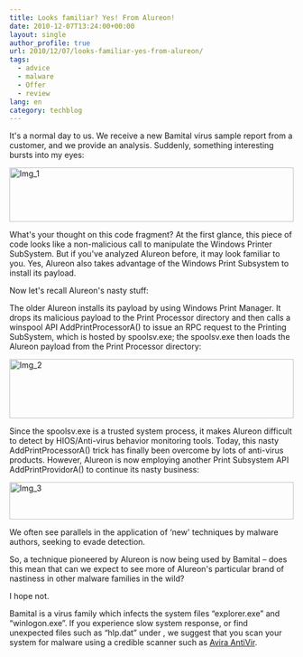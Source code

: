 ```yaml
---
title: Looks familiar? Yes! From Alureon!
date: 2010-12-07T13:24:00+00:00
layout: single
author_profile: true
url: 2010/12/07/looks-familiar-yes-from-alureon/
tags:
  - advice
  - malware
  - Offer
  - review
lang: en
category: techblog
---
```

It's a normal day to us. We receive a new Bamital virus sample report from a customer, and we provide an analysis. Suddenly, something interesting bursts into my eyes:  

[<img title="Img_1" border="0" alt="Img_1" src="http://lh6.ggpht.com/_vaUVXcmC3OI/TP4ubOef1DI/AAAAAAAADZ8/41n6UoorOr0/Img_1_thumb%5B1%5D.jpg?imgmax=800" width="504" height="96" />](http://lh3.ggpht.com/_vaUVXcmC3OI/TP4uY9cpAxI/AAAAAAAADZ4/on8-7bJgFEs/s1600-h/Img_1%5B3%5D.jpg)

What's your thought on this code fragment? At the first glance, this piece of code looks like a non-malicious call to manipulate the Windows Printer SubSystem. But if you've analyzed Alureon before, it may look familiar to you. Yes, Alureon also takes advantage of the Windows Print Subsystem to install its payload.

Now let's recall Alureon's nasty stuff:

The older Alureon installs its payload by using Windows Print Manager. It drops its malicious payload to the Print Processor directory and then calls a winspool API AddPrintProcessorA() to issue an RPC request to the Printing SubSystem, which is hosted by spoolsv.exe; the spoolsv.exe then loads the Alureon payload from the Print Processor directory:

[<img title="Img_2" border="0" alt="Img_2" src="http://lh3.ggpht.com/_vaUVXcmC3OI/TP4ueEqktqI/AAAAAAAADaE/77iE1GAYHKE/Img_2_thumb%5B1%5D.jpg?imgmax=800" width="504" height="105" />](http://lh4.ggpht.com/_vaUVXcmC3OI/TP4ucuNX6xI/AAAAAAAADaA/GM7ikpMLJuk/s1600-h/Img_2%5B3%5D.jpg)

Since the spoolsv.exe is a trusted system process, it makes Alureon difficult to detect by HIOS/Anti-virus behavior monitoring tools. Today, this nasty AddPrintProcessorA() trick has finally been overcome by lots of anti-virus products. However, Alureon is now employing another Print Subsystem API AddPrintProvidorA() to continue its nasty business:

[<img title="Img_3" border="0" alt="Img_3" src="http://lh6.ggpht.com/_vaUVXcmC3OI/TP4ug9sgNPI/AAAAAAAADaM/oOhDa5gbwMs/Img_3_thumb%5B1%5D.jpg?imgmax=800" width="504" height="66" />](http://lh5.ggpht.com/_vaUVXcmC3OI/TP4ufuoQ33I/AAAAAAAADaI/-6mhA_fBp-Y/s1600-h/Img_3%5B3%5D.jpg)

We often see parallels in the application of &#8216;new' techniques by malware authors, seeking to evade detection.

So, a technique pioneered by Alureon is now being used by Bamital – does this mean that can we expect to see more of Alureon's particular brand of nastiness in other malware families in the wild?

I hope not.

Bamital is a virus family which infects the system files &#8220;explorer.exe&#8221; and &#8220;winlogon.exe&#8221;. If you experience slow system response, or find unexpected files such as &#8220;hlp.dat&#8221; under <system folder>, we suggest that you scan your system for malware using a credible scanner such as <a href="/computer/recommended-programs/windows/avira-premium-security-suite" target="_blank">Avira AntiVir</a>.